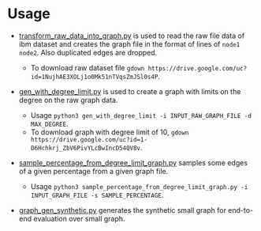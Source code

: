 # Usage
+  [transform_raw_data_into_graph.py](./transform_raw_data_into_graph.py) is
   used to read the raw file data of ibm dataset and creates the graph file in
   the format of lines of `node1 node2`. Also duplicated edges are dropped.
   + To download raw dataset file `gdown
     https://drive.google.com/uc?id=1NujhAE3XOLj1o0Mk51nTVqsZmJSl0s4P`.
   
+ [gen_with_degree_limit.py](./gen_with_degree_limit.py) is used to create a
  graph with limits on the degree on the raw graph data.
  + Usage `python3 gen_with_degree_limit -i INPUT_RAW_GRAPH_FILE -d MAX_DEGREE`.
  + To download graph with degree limit of 10, `gdown
    https://drive.google.com/uc?id=1-D6Hchkrj_ZbV6PivYLcBwIncD54QV8v`.

+ [sample_percentage_from_degree_limit_graph.py](./sample_percentage_from_degree_limit_graph.py)
  samples some edges of a given percentage from a given graph file.
  + Usage `python3 sample_percentage_from_degree_limit_graph.py -i
    INPUT_GRAPH_FILE -s SAMPLE_PERCENTAGE`.

+ [graph_gen_synthetic.py](./graph_gen_synthetic.py) generates the synthetic
  small graph for end-to-end evaluation over small graph.
